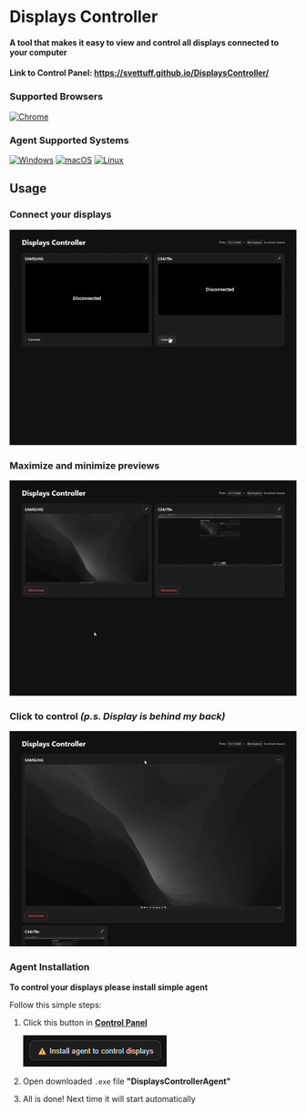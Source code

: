 # Displays Controller

#### A tool that makes it easy to **view** and **control** all displays connected to your computer

#### Link to Control Panel: https://svettuff.github.io/DisplaysController/

### Supported Browsers

[![Chrome](https://img.shields.io/badge/Chrome-Supported-brightgreen?logo=google-chrome)](#)

### Agent Supported Systems

[![Windows](https://img.shields.io/badge/Windows-Supported-brightgreen?logo=windows)](#)
[![macOS](https://img.shields.io/badge/macOS-In%20Progress-orange?logo=apple)](#)
[![Linux](https://img.shields.io/badge/Linux-In%20Progress-orange?logo=linux)](#)

## Usage

### Connect your displays

![1.gif](public/1.gif)

### Maximize and minimize previews

![2.gif](public/2.gif)

### Click to control _(p.s. Display is behind my back)_

![3.gif](public/3.gif)

### Agent Installation

**To control your displays please install simple agent**

Follow this simple steps:

1. Click this button in **[Control Panel](https://svettuff.github.io/DisplaysController/)**

    ![img.png](public/img.png)

2. Open downloaded `.exe` file **"DisplaysControllerAgent"**
3. All is done! Next time it will start automatically
